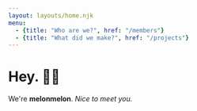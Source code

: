 ```yaml
---
layout: layouts/home.njk
menu:
  - {title: "Who are we?", href: "/members"}
  - {title: "What did we make?", href: "/projects"}
---
```


# Hey. 🍉🍉

We're **melonmelon**. _Nice to meet you._